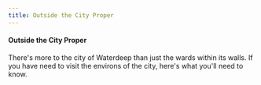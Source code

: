 ```yaml
---
title: Outside the City Proper
---
```


#### Outside the City Proper

There's more to the city of Waterdeep than just the wards within its walls. If you have need to visit the environs of the city, here's what you'll need to know.
